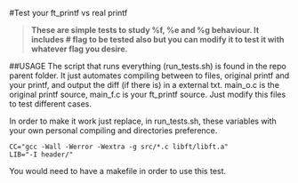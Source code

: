 #Test your ft_printf vs real printf

> **These are simple tests to study %f, %e and %g behaviour.
It includes # flag to be tested also but you can modify it to test it with whatever flag you desire.**

##USAGE
The script that runs everything (run_tests.sh) is found in the repo parent folder. It just automates compiling between to files, original printf and your printf, and output the diff (if there is)
in a external txt.
main_o.c is the original printf source, main_f.c is your ft_printf source. Just modify this files to test different cases.

In order to make it work just replace, in run_tests.sh, these variables with your own personal compiling and directories preference.

```
CC="gcc -Wall -Werror -Wextra -g src/*.c libft/libft.a" 
LIB="-I header/"
```

You would need to have a makefile in order to use this test.
